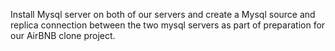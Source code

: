 Install Mysql server on both of our servers and create a Mysql source and replica connection between the two mysql servers as part of preparation for our AirBNB clone project.
